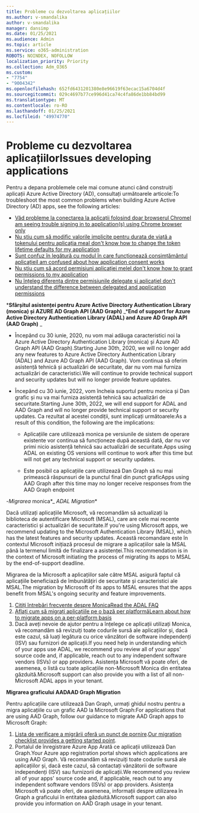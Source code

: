 ```yaml
---
title: Probleme cu dezvoltarea aplicațiilor
ms.author: v-smandalika
author: v-smandalika
manager: dansimp
ms.date: 01/25/2021
ms.audience: Admin
ms.topic: article
ms.service: o365-administration
ROBOTS: NOINDEX, NOFOLLOW
localization_priority: Priority
ms.collection: Adm_O365
ms.custom:
- "7754"
- "9004342"
ms.openlocfilehash: 652fd6431201380e8e96619f63ecac15a6704d4f
ms.sourcegitcommit: 029c4697b77ce996d41ca74c4fa86de1bb84bd99
ms.translationtype: MT
ms.contentlocale: ro-RO
ms.lasthandoff: 01/25/2021
ms.locfileid: "49974770"
---
```

# <a name="issues-developing-applications"></a><span data-ttu-id="5378f-102">Probleme cu dezvoltarea aplicațiilor</span><span class="sxs-lookup"><span data-stu-id="5378f-102">Issues developing applications</span></span>

<span data-ttu-id="5378f-103">Pentru a depana problemele cele mai comune atunci când construiți aplicații Azure Active Directory (AD), consultați următoarele articole:</span><span class="sxs-lookup"><span data-stu-id="5378f-103">To troubleshoot the most common problems when building Azure Active Directory (AD) apps, see the following articles:</span></span>

- [<span data-ttu-id="5378f-104">Văd probleme la conectarea la aplicații folosind doar browserul Chrome</span><span class="sxs-lookup"><span data-stu-id="5378f-104">I am seeing trouble signing in to application(s) using Chrome browser only</span></span>](https://docs.microsoft.com/office365/troubleshoot/miscellaneous/chrome-behavior-affects-applications) 
- [<span data-ttu-id="5378f-105">Nu știu cum să modific valorile implicite pentru durata de viață a tokenului pentru aplicația mea</span><span class="sxs-lookup"><span data-stu-id="5378f-105">I don't know how to change the token lifetime defaults for my application</span></span>](https://docs.microsoft.com/azure/active-directory/develop/registration-config-change-token-lifetime-how-to) 
- [<span data-ttu-id="5378f-106">Sunt confuz în legătură cu modul în care funcționează consimțământul aplicației</span><span class="sxs-lookup"><span data-stu-id="5378f-106">I am confused about how application consent works</span></span>](https://docs.microsoft.com/azure/active-directory/application-dev-consent-framework) 
- [<span data-ttu-id="5378f-107">Nu știu cum să acord permisiuni aplicației mele</span><span class="sxs-lookup"><span data-stu-id="5378f-107">I don't know how to grant permissions to my application</span></span>](https://docs.microsoft.com/azure/active-directory/manage-apps/configure-user-consent) 
- [<span data-ttu-id="5378f-108">Nu înțeleg diferența dintre permisiunile delegate și aplicație</span><span class="sxs-lookup"><span data-stu-id="5378f-108">I don't understand the difference between delegated and application permissions</span></span>](https://docs.microsoft.com/azure/active-directory/develop/delegated-and-app-perms)

<span data-ttu-id="5378f-109">\***Sfârșitul asistenței pentru Azure Active Directory Authentication Library (monica) și AZURE AD Graph API (AAD Graph)** _</span><span class="sxs-lookup"><span data-stu-id="5378f-109">\***End of support for Azure Active Directory Authentication Library (ADAL) and Azure AD Graph API (AAD Graph)** _</span></span>

- <span data-ttu-id="5378f-110">Începând cu 30 iunie, 2020, nu vom mai adăuga caracteristici noi la Azure Active Directory Authentication Library (monica) și Azure AD Graph API (AAD Graph).</span><span class="sxs-lookup"><span data-stu-id="5378f-110">Starting June 30th, 2020, we will no longer add any new features to Azure Active Directory Authentication Library (ADAL) and Azure AD Graph API (AAD Graph).</span></span> <span data-ttu-id="5378f-111">Vom continua să oferim asistență tehnică și actualizări de securitate, dar nu vom mai furniza actualizări de caracteristici.</span><span class="sxs-lookup"><span data-stu-id="5378f-111">We will continue to provide technical support and security updates but will no longer provide feature updates.</span></span>

- <span data-ttu-id="5378f-112">Începând cu 30 iunie, 2022, vom încheia suportul pentru monica și Dan grafic și nu va mai furniza asistență tehnică sau actualizări de securitate.</span><span class="sxs-lookup"><span data-stu-id="5378f-112">Starting June 30th, 2022, we will end support for ADAL and AAD Graph and will no longer provide technical support or security updates.</span></span> <span data-ttu-id="5378f-113">Ca rezultat al acestei condiții, sunt implicați următoarele:</span><span class="sxs-lookup"><span data-stu-id="5378f-113">As a result of this condition, the following are the implications:</span></span>

    - <span data-ttu-id="5378f-114">Aplicațiile care utilizează monica pe versiunile de sistem de operare existente vor continua să funcționeze după această dată, dar nu vor primi nicio asistență tehnică sau actualizări de securitate.</span><span class="sxs-lookup"><span data-stu-id="5378f-114">Apps using ADAL on existing OS versions will continue to work after this time but will not get any technical support or security updates.</span></span>

    - <span data-ttu-id="5378f-115">Este posibil ca aplicațiile care utilizează Dan Graph să nu mai primească răspunsuri de la punctul final din punct grafic</span><span class="sxs-lookup"><span data-stu-id="5378f-115">Apps using AAD Graph after this time may no longer receive responses from the AAD Graph endpoint</span></span>

<span data-ttu-id="5378f-116">-*Migrarea* monica\*</span><span class="sxs-lookup"><span data-stu-id="5378f-116">_ *ADAL Migration*\*</span></span>

<span data-ttu-id="5378f-117">Dacă utilizați aplicațiile Microsoft, vă recomandăm să actualizați la biblioteca de autentificare Microsoft (MSAL), care are cele mai recente caracteristici și actualizări de securitate.</span><span class="sxs-lookup"><span data-stu-id="5378f-117">If you're using Microsoft apps, we recommend updating to the Microsoft Authentication Library (MSAL), which has the latest features and security updates.</span></span> <span data-ttu-id="5378f-118">Această recomandare este în contextul Microsoft inițiază procesul de migrare a aplicațiilor sale la MSAL până la termenul limită de finalizare a asistenței.</span><span class="sxs-lookup"><span data-stu-id="5378f-118">This recommendation is in the context of Microsoft initiating the process of migrating its apps to MSAL by the end-of-support deadline.</span></span> 

<span data-ttu-id="5378f-119">Migrarea de la Microsoft a aplicațiilor sale către MSAL asigură faptul că aplicațiile beneficiază de îmbunătățiri de securitate și caracteristici ale MSAL.</span><span class="sxs-lookup"><span data-stu-id="5378f-119">The migration by Microsoft of its apps to MSAL ensures that the apps benefit from MSAL's ongoing security and feature improvements.</span></span>

1. [<span data-ttu-id="5378f-120">Citiți întrebări frecvente despre Monica</span><span class="sxs-lookup"><span data-stu-id="5378f-120">Read the ADAL FAQ</span></span>](https://docs.microsoft.com/azure/active-directory/develop/msal-migration#frequently-asked-questions-faq) 
2. [<span data-ttu-id="5378f-121">Aflați cum să migrați aplicațiile pe o bază per platformă</span><span class="sxs-lookup"><span data-stu-id="5378f-121">Learn about how to migrate apps on a per-platform basis</span></span>](https://docs.microsoft.com/azure/active-directory/develop/msal-migration#frequently-asked-questions-faq) 
3. <span data-ttu-id="5378f-122">Dacă aveți nevoie de ajutor pentru a înțelege ce aplicații utilizați Monica, vă recomandăm să revizuiți toate codurile sursă ale aplicațiilor și, dacă este cazul, să luați legătura cu orice vânzători de software independenți (ISV) sau furnizori de aplicații.</span><span class="sxs-lookup"><span data-stu-id="5378f-122">If you need help in understanding which of your apps use ADAL, we recommend you review all of your apps' source code and, if applicable, reach out to any independent software vendors (ISVs) or app providers.</span></span> <span data-ttu-id="5378f-123">Asistența Microsoft vă poate oferi, de asemenea, o listă cu toate aplicațiile non-Microsoft Monica din entitatea găzduită.</span><span class="sxs-lookup"><span data-stu-id="5378f-123">Microsoft support can also provide you with a list of all non-Microsoft ADAL apps in your tenant.</span></span>

<span data-ttu-id="5378f-124">**Migrarea graficului AAD**</span><span class="sxs-lookup"><span data-stu-id="5378f-124">**AAD Graph Migration**</span></span>

<span data-ttu-id="5378f-125">Pentru aplicațiile care utilizează Dan Graph, urmați ghidul nostru pentru a migra aplicațiile cu un grafic AAD la Microsoft Graph:</span><span class="sxs-lookup"><span data-stu-id="5378f-125">For applications that are using AAD Graph, follow our guidance to migrate AAD Graph apps to Microsoft Graph:</span></span>

1. <span data-ttu-id="5378f-126">[Lista de verificare a migrării oferă un punct de pornire](https://docs.microsoft.com/graph/migrate-azure-ad-graph-planning-checklist).</span><span class="sxs-lookup"><span data-stu-id="5378f-126">[Our migration checklist provides a getting started point](https://docs.microsoft.com/graph/migrate-azure-ad-graph-planning-checklist).</span></span> 
2. <span data-ttu-id="5378f-127">Portalul de înregistrare Azure App Arată ce aplicații utilizează Dan Graph.</span><span class="sxs-lookup"><span data-stu-id="5378f-127">Your Azure app registration portal shows which applications are using AAD Graph.</span></span> <span data-ttu-id="5378f-128">Vă recomandăm să revizuiți toate codurile sursă ale aplicațiilor și, dacă este cazul, să contactați vânzătorii de software independenți (ISV) sau furnizorii de aplicații.</span><span class="sxs-lookup"><span data-stu-id="5378f-128">We recommend you review all of your apps' source code and, if applicable, reach out to any independent software vendors (ISVs) or app providers.</span></span> <span data-ttu-id="5378f-129">Asistența Microsoft vă poate oferi, de asemenea, informații despre utilizarea în Graph a graficului în entitatea găzduită.</span><span class="sxs-lookup"><span data-stu-id="5378f-129">Microsoft support can also provide you information on AAD Graph usage in your tenant.</span></span>







